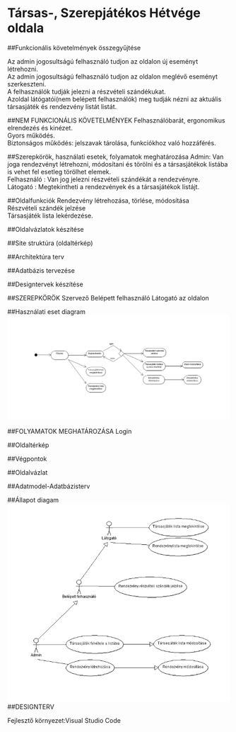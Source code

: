 # Társas-, Szerepjátékos Hétvége oldala

##Funkcionális követelmények összegyűjtése

Az admin jogosultságú felhasználó tudjon az oldalon új eseményt létrehozni.<br />
Az admin jogosultságú felhasználó tudjon az oldalon meglévő eseményt szerkeszteni.<br />
A felhasználók tudják jelezni a részvételi szándékukat.<br />
Azoldal látógatói(nem belépett felhasználók) meg tudják nézni az aktuális társasjáték és rendezvény listát listát.<br />

##NEM FUNKCIONÁLIS KÖVETELMÉNYEK
Felhasználóbarát, ergonomikus elrendezés és kinézet.<br />
Gyors működés.<br />
Biztonságos működés: jelszavak tárolása, funkciókhoz való hozzáférés.<br />

##Szerepkörök, használati esetek, folyamatok meghatározása
Admin: Van joga rendezvényt létrehozni, módosítani és törölni és a társasjátékok listába is vehet fel esetleg törölhet elemek.<br />
Felhasználó : Van jog jelezni részvételi szándékát a rendezvényre.<br />
Látogató : Megtekintheti a rendezvények és a társasjátékok listájt.<br />

##Oldalfunkciók
Rendezvény létrehozása, törlése, módosítása<br />
Részvételi szándék jelzése<br />
Társasjáték lista lekérdezése.<br />

##Oldalvázlatok készítése

##Site struktúra (oldaltérkép)

##Architektúra terv

##Adatbázis tervezése

##Designtervek készítése

##SZEREPKÖRÖK
Szervező
Belépett felhasználó
Látogató az oldalon

##Használati eset diagram
![Sequence diagram](doc/img/folyamat.png)

##FOLYAMATOK MEGHATÁROZÁSA
Login 

##Oldaltérkép

##Végpontok

##Oldalvázlat

##Adatmodel-Adatbázisterv

##Állapot diagam
![UseCaseDiagram](doc/img/UseCaseDiagram.png)
##DESIGNTERV

Fejlesztő környezet:Visual Studio Code
